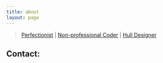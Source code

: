 ```yaml
---
title: about
layout: page
---
```

> [Perfectionist](#) | [Non-professional Coder](#) | [Hull Designer](#)

##    ##
## Contact: ##

<a title="QQ" class="icon-comments icon-3x" href="tencent://message/?uin=404738958"></a> <a title="Mail" class="icon-envelope icon-3x" href="mailto:qyn428@163.com"></a> <a title="Weibo" class="icon-weibo icon-3x" href="http://weibo.com/u/1725012617"></a>
